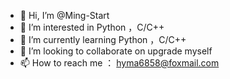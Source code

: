 - 👋 Hi, I’m @Ming-Start
- 👀 I’m interested in Python ，C/C++
- 🌱 I’m currently learning Python ，C/C++
- 💞️ I’m looking to collaborate on upgrade myself
- 📫 How to reach me ： hyma6858@foxmail.com

<!---
Ming-Start/Ming-Start is a ✨ special ✨ repository because its `README.md` (this file) appears on your GitHub profile.
You can click the Preview link to take a look at your changes.
--->
